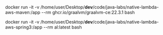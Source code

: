 docker run -it -v /home/user/Desktop/__dev__/code/java-labs/native-lambda-aws-maven:/app --rm ghcr.io/graalvm/graalvm-ce:22.3.1 bash

docker run -it -v /home/user/Desktop/__dev__/code/java-labs/native-lambda-aws-spring3:/app --rm al:latest bash


